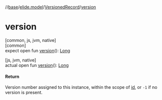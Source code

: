 //[base](../../../index.md)/[elide.model](../index.md)/[VersionedRecord](index.md)/[version](version.md)

# version

[common, js, jvm, native]\
[common]\
expect open fun [version](version.md)(): [Long](https://kotlinlang.org/api/latest/jvm/stdlib/kotlin/-long/index.html)

[js, jvm, native]\
actual open fun [version](version.md)(): [Long](https://kotlinlang.org/api/latest/jvm/stdlib/kotlin/-long/index.html)

#### Return

Version number assigned to this instance, within the scope of [id](../../../../../packages/base/elide.model/-versioned-record/id.md), or `-1` if no version is present.
